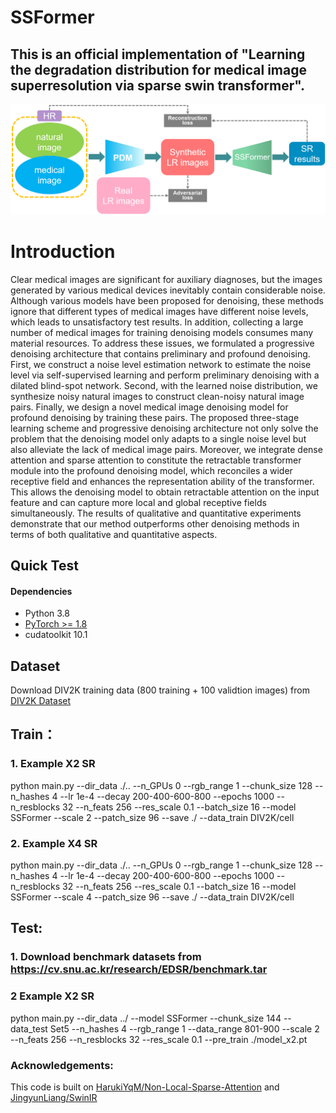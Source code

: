 # SSFormer
##  This is an official implementation of "Learning the degradation distribution for medical image superresolution via sparse swin transformer".

<p align='center'>  
  <img src='fig/1.png' />
</p>



# Introduction

Clear medical images are significant for auxiliary diagnoses, but the images generated by various medical devices inevitably contain considerable noise. Although various models have been proposed for denoising, these methods ignore that different types of medical images have different noise levels, which leads to unsatisfactory test results. In addition, collecting a large number of medical images for training denoising models consumes many material resources. To address these issues, we formulated a progressive denoising architecture that contains preliminary and profound denoising. First, we construct a noise level estimation network to estimate the noise level via self-supervised learning and perform preliminary denoising with a dilated blind-spot network. Second, with the learned noise distribution, we synthesize noisy natural images to construct clean-noisy natural image pairs. Finally, we design a novel medical image denoising model for profound denoising by training these pairs. The proposed three-stage learning scheme and progressive denoising architecture not only solve the problem that the denoising model only adapts to a single noise level but also alleviate the lack of medical image pairs. Moreover, we integrate dense attention and sparse attention to constitute the retractable transformer module into the profound denoising model, which reconciles a wider receptive field and enhances the representation ability of the transformer. This allows the denoising model to obtain retractable attention on the input feature and can capture more local and global receptive fields simultaneously. The results of qualitative and quantitative experiments demonstrate that our method outperforms other denoising methods in terms of both qualitative and quantitative aspects.

## Quick Test
#### Dependencies
- Python 3.8
- [PyTorch >= 1.8](https://pytorch.org/)
- cudatoolkit 10.1 

## Dataset
Download DIV2K training data (800 training + 100 validtion images) from [DIV2K Dataset](https://data.vision.ee.ethz.ch/cvl/DIV2K/)

## Train：
### 1. Example X2 SR
python main.py --dir_data ./.. --n_GPUs 0 --rgb_range 1 --chunk_size 128 --n_hashes 4 --lr 1e-4 --decay 200-400-600-800 --epochs 1000  --n_resblocks 32 --n_feats 256 --res_scale 0.1 --batch_size 16 --model SSFormer --scale 2 --patch_size 96 --save ./ --data_train DIV2K/cell

### 2. Example X4 SR
python main.py --dir_data ./.. --n_GPUs 0 --rgb_range 1 --chunk_size 128 --n_hashes 4 --lr 1e-4 --decay 200-400-600-800 --epochs 1000  --n_resblocks 32 --n_feats 256 --res_scale 0.1 --batch_size 16 --model SSFormer --scale 4  --patch_size 96 --save ./ --data_train DIV2K/cell

## Test:

### 1. Download benchmark datasets from https://cv.snu.ac.kr/research/EDSR/benchmark.tar
### 2 Example X2 SR
python main.py --dir_data ../ --model SSFormer  --chunk_size 144 --data_test Set5 --n_hashes 4  --rgb_range 1 --data_range 801-900 --scale 2 --n_feats 256 --n_resblocks 32 --res_scale 0.1  --pre_train ./model_x2.pt 

### Acknowledgements:
This code is built on [HarukiYqM/Non-Local-Sparse-Attention](https://github.com/HarukiYqM/Non-Local-Sparse-Attention) 
and [JingyunLiang/SwinIR](https://github.com/JingyunLiang/SwinIR)




